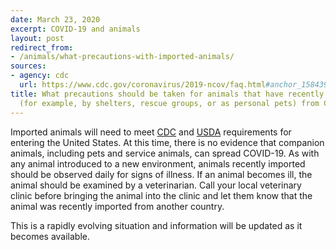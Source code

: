 ```yaml
---
date: March 23, 2020
excerpt: COVID-19 and animals
layout: post
redirect_from:
- /animals/what-precautions-with-imported-animals/
sources:
- agency: cdc
  url: https://www.cdc.gov/coronavirus/2019-ncov/faq.html#anchor_1584390773118
title: What precautions should be taken for animals that have recently been imported
  (for example, by shelters, rescue groups, or as personal pets) from China?
---
```


Imported animals will need to meet [CDC](https://www.cdc.gov/importation/bringing-an-animal-into-the-united-states/index.html) and [USDA](https://www.aphis.usda.gov/aphis/ourfocus/importexport/animal-import-and-export) requirements for entering the United States. At this time, there is no evidence that companion animals, including pets and service animals, can spread COVID-19. As with any animal introduced to a new environment, animals recently imported should be observed daily for signs of illness. If an animal becomes ill, the animal should be examined by a veterinarian. Call your local veterinary clinic before bringing the animal into the clinic and let them know that the animal was recently imported from another country.

This is a rapidly evolving situation and information will be updated as it becomes available.